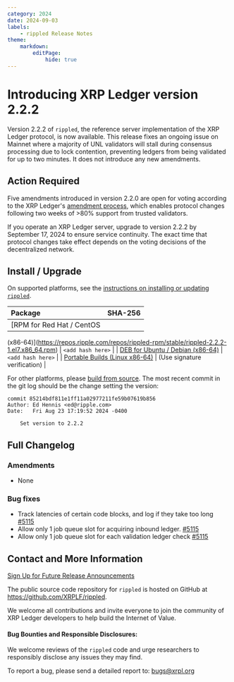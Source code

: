 ```yaml
---
category: 2024
date: 2024-09-03
labels:
    - rippled Release Notes
theme:
    markdown:
        editPage:
            hide: true
---
```

# Introducing XRP Ledger version 2.2.2

Version 2.2.2 of `rippled`, the reference server implementation of the XRP Ledger protocol, is now available. This release fixes an ongoing issue on Mainnet where a majority of UNL validators will stall during consensus processing due to lock contention, preventing ledgers from being validated for up to two minutes. It does not introduce any new amendments.

<!-- BREAK -->

## Action Required

Five amendments introduced in version 2.2.0 are open for voting according to the XRP Ledger's [amendment process](https://livenet.xrpl.org/amendments.html), which enables protocol changes following two weeks of >80% support from trusted validators.

If you operate an XRP Ledger server, upgrade to version 2.2.2 by September 17, 2024 to ensure service continuity. The exact time that protocol changes take effect depends on the voting decisions of the decentralized network.

## Install / Upgrade

On supported platforms, see the [instructions on installing or updating `rippled`](../../docs/infrastructure/installation/index.md).

| Package | SHA-256 |
|:--------|:--------|
| [RPM for Red Hat / CentOS
(x86-64)](https://repos.ripple.com/repos/rippled-rpm/stable/rippled-2.2.2-1.el7.x86_64.rpm)
| `<add hash here>` |
| [DEB for Ubuntu / Debian
(x86-64)](https://repos.ripple.com/repos/rippled-deb/pool/stable/rippled_2.2.2-1_amd64.deb)
| `<add hash here>` |
| [Portable Builds (Linux x86-64)](https://github.com/XRPLF/rippled-portable-builds) | (Use signature verification) |

For other platforms, please [build from source](https://github.com/ripple/rippled/tree/master/Builds). The most recent commit in the git log should be the change setting the version:

```text
commit 85214bdf811e1ff11a02977211fe59b07619b856
Author: Ed Hennis <ed@ripple.com>
Date:   Fri Aug 23 17:19:52 2024 -0400

    Set version to 2.2.2
```


## Full Changelog

### Amendments

- None

### Bug fixes

- Track latencies of certain code blocks, and log if they take too long [#5115](https://github.com/XRPLF/rippled/pull/5115)
- Allow only 1 job queue slot for acquiring inbound ledger. [#5115](https://github.com/XRPLF/rippled/pull/5115)
- Allow only 1 job queue slot for each validation ledger check [#5115](https://github.com/XRPLF/rippled/pull/5115)

## Contact and More Information

[Sign Up for Future Release Announcements](https://groups.google.com/g/ripple-server)

The public source code repository for `rippled` is hosted on GitHub at <https://github.com/XRPLF/rippled>.

We welcome all contributions and invite everyone to join the community of XRP Ledger developers to help build the Internet of Value. 

#### Bug Bounties and Responsible Disclosures:

We welcome reviews of the `rippled` code and urge researchers to responsibly disclose any issues they may find.

To report a bug, please send a detailed report to: <bugs@xrpl.org>


